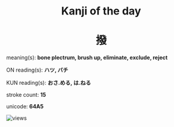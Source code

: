 <h1 align="center">Kanji of the day</h1>
<h1 align="center">撥</h1>
<p align="left">meaning(s): <b>bone plectrum, brush up, eliminate, exclude, reject</b></p>
<p align="left">ON reading(s): <b>ハツ, バチ</b></p>
<p align="left">KUN reading(s): <b>おさ.める, は.ねる</b></p>
<p align="left">stroke count: <b>15</b></p>
<p align="left">unicode: <b>64A5</b></p>
<p align="left"><img src="https://komarev.com/ghpvc/?username=tristanwagner-kanjioftheday&label=Views&color=0e75b6&style=flat" alt="views"/></p>
